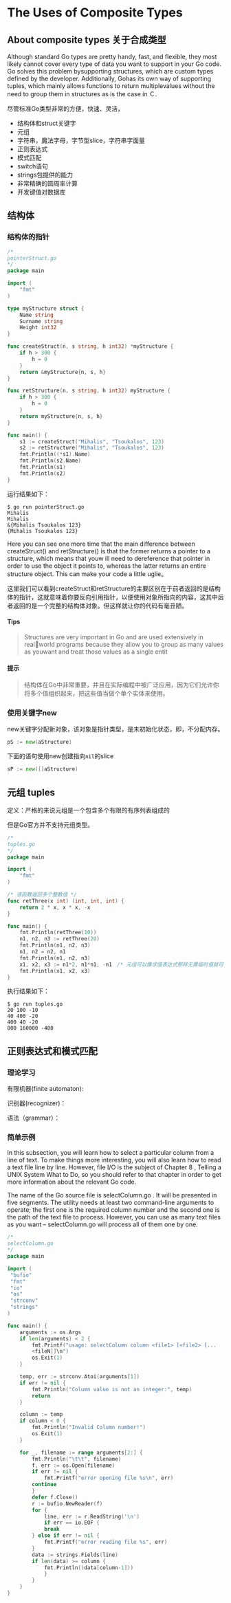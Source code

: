 # The Uses of Composite Types

## About composite types 关于合成类型

Although standard Go types are pretty handy, fast, and flexible, they most likely cannot cover every type of data you want to support in your Go code. Go solves this problem bysupporting structures, which are custom types defined by the developer. Additionally, Gohas its own way of supporting tuples, which mainly allows functions to return multiplevalues without the need to group them in structures as is the case in Ｃ.

尽管标准Go类型非常的方便，快速、灵活，

- 结构体和struct关键字
- 元组
- 字符串，魔法字母，字节型slice，字符串字面量
- 正则表达式
- 模式匹配
- switch语句
- strings包提供的能力
- 非常精确的圆周率计算
- 开发键值对数据库

## 结构体

### 结构体的指针

```go
/*
pointerStruct.go
*/
package main

import (
    "fmt"
)

type myStructure struct {
    Name string
    Surname string
    Height int32
}

func createStruct(n, s string, h int32) *myStructure {
    if h > 300 {
        h = 0
    }
    return &myStructure{n, s, h}
}

func retStructure(n, s string, h int32) myStructure {
    if h > 300 {
        h = 0
    }
    return myStructure{n, s, h}
}

func main() {
    s1 := createStruct("Mihalis", "Tsoukalos", 123)
    s2 := retStructure("Mihalis", "Tsoukalos", 123)
    fmt.Println((*s1).Name)
    fmt.Println(s2.Name)
    fmt.Println(s1)
    fmt.Println(s2)
}
```

运行结果如下：

```shell
$ go run pointerStruct.go
Mihalis
Mihalis
&{Mihalis Tsoukalos 123}
{Mihalis Tsoukalos 123}
```

Here you can see one more time that the main difference between createStruct() and retStructure() is that the former returns a pointer to a structure, which means that youw ill need to dereference that pointer in order to use the object it points to, whereas the latter returns an entire structure object. This can make your code a little uglie。

这里我们可以看到createStruct和retStructure的主要区别在于前者返回的是结构体的指针，这就意味着你要反向引用指针，以便使用对象所指向的内容，这其中后者返回的是一个完整的结构体对象。但这样就让你的代码有毫丑陋。

#### Tips

>Structures are very important in Go and are used extensively in realworld programs because they allow you to group as many values as youwant and treat those values as a single entit

#### 提示

>结构体在Go中非常重要，并且在实际编程中被广泛应用，因为它们允许你将多个值组织起来，把这些值当做个单个实体来使用。

### 使用关键字new

new关键字分配新对象，该对象是指针类型，是未初始化状态，即，不分配内存。

```go
pS := new(aStructure)
```

下面的语句使用new创建指向`nil`的slice

```go
sP := new([]aStructure)
```

## 元组 tuples

定义：严格的来说元组是一个包含多个有限的有序列表组成的

但是Go官方并不支持元组类型。

```go
/*
tuples.go
*/
package main

import (
    "fmt"
)

/* 该函数返回多个整数值 */
func retThree(x int) (int, int, int) {
    return 2 * x, x * x, -x
}

func main() {
    fmt.Println(retThree(10))
    n1, n2, n3 := retThree(20)
    fmt.Println(n1, n2, n3)
    n1, n2 = n2, n1
    fmt.Println(n1, n2, n3)
    x1, x2, x3 := n1*2, n1*n1, -n1　/* 元组可以像求值表达式那样无需临时值就可以交换变量　*/
    fmt.Println(x1, x2, x3)
}

```

执行结果如下：

```shell
$ go run tuples.go
20 100 -10
40 400 -20
400 40 -20
800 160000 -400
```

## 正则表达式和模式匹配

### 理论学习

有限机器(finite automaton):

识别器(recognizer)：

语法（grammar）：

### 简单示例

In this subsection, you will learn how to select a particular column from a line of text. To
make things more interesting, you will also learn how to read a text file line by line.
However, file I/O is the subject of Chapter 8 , Telling a UNIX System What to Do, so you
should refer to that chapter in order to get more information about the relevant Go code.

The name of the Go source file is selectColumn.go . It will be presented in five segments.
The utility needs at least two command-line arguments to operate; the first one is the
required column number and the second one is the path of the text file to
process. However, you can use as many text files as you want – selectColumn.go will
process all of them one by one.

```go
/*
selectColumn.go
*/
package main

import (
 "bufio"
 "fmt"
 "io"
 "os"
 "strconv"
 "strings"
)

func main() {
    arguments := os.Args
    if len(arguments) < 2 {
        fmt.Printf("usage: selectColumn column <file1> [<file2> [...
        <fileN]]\n")
        os.Exit(1)
    }

    temp, err := strconv.Atoi(arguments[1])
    if err != nil {
        fmt.Println("Column value is not an integer:", temp)
        return
    }

    column := temp
    if column < 0 {
        fmt.Println("Invalid Column number!")
        os.Exit(1)
    }

    for _, filename := range arguments[2:] {
        fmt.Println("\t\t", filename)
        f, err := os.Open(filename)
        if err != nil {
            fmt.Printf("error opening file %s\n", err)
        continue
        }
        defer f.Close()
        r := bufio.NewReader(f)
        for {
            line, err := r.ReadString('\n')
            if err == io.EOF {
            break
        } else if err != nil {
            fmt.Printf("error reading file %s", err)
        }
        data := strings.Fields(line)
        if len(data) >= column {
            fmt.Println((data[column-1]))
            }
        }
    }
}
```
